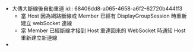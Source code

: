 - 大傳大斷線後自動重連
  id:: 68406dd8-a065-4658-a6f2-62720b444ff3
	- 當 Host 因為網路斷線或 Member 已經有 DisplayGroupSession 時重新建立 webSocket 連線
	- 當 Member 已經斷線才接到 Host 重連回來的 WebSocket 時通知 Host 重新建立新連線
-